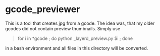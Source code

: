 # gcode_previewer

This is a tool that creates jpg from a gcode. 
The idea was, that my older gcodes did not contain preview thumbnails.
Simply use
> for i in *gcode ; do python _layerd_preview.py $i ; done

in a bash environment and all files in this directory will be converted.
